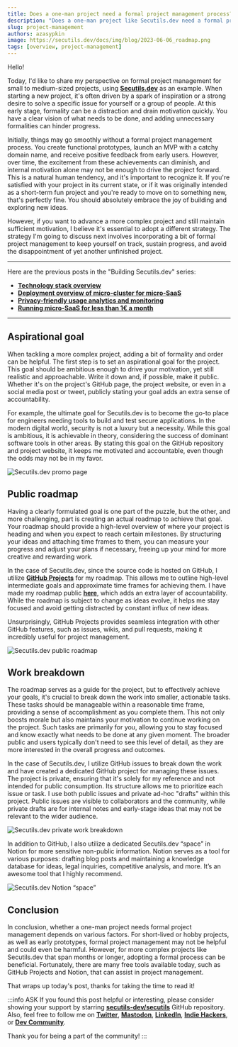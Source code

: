 ```yaml
---
title: Does a one-man project need a formal project management process?
description: "Does a one-man project like Secutils.dev need a formal project management process? Project management of the open-source project in GitHub and Notion."
slug: project-management
authors: azasypkin
image: https://secutils.dev/docs/img/blog/2023-06-06_roadmap.png
tags: [overview, project-management]
---
```

Hello!

Today, I'd like to share my perspective on formal project management for small to medium-sized projects, using [**Secutils.dev**](https://secutils.dev) as an example. When starting a new project, it's often driven by a spark of inspiration or a strong desire to solve a specific issue for yourself or a group of people. At this early stage, formality can be a distraction and drain motivation quickly. You have a clear vision of what needs to be done, and adding unnecessary formalities can hinder progress.

Initially, things may go smoothly without a formal project management process. You create functional prototypes, launch an MVP with a catchy domain name, and receive positive feedback from early users. However, over time, the excitement from these achievements can diminish, and internal motivation alone may not be enough to drive the project forward. This is a natural human tendency, and it's important to recognize it. If you're satisfied with your project in its current state, or if it was originally intended as a short-term fun project and you're ready to move on to something new, that's perfectly fine. You should absolutely embrace the joy of building and exploring new ideas.

However, if you want to advance a more complex project and still maintain sufficient motivation, I believe it's essential to adopt a different strategy. The strategy I'm going to discuss next involves incorporating a bit of formal project management to keep yourself on track, sustain progress, and avoid the disappointment of yet another unfinished project.

<!--truncate-->

---

Here are the previous posts in the "Building Secutils.dev" series:

- [**Technology stack overview**](/blog/2023-05-25-technology-stack-overview.md)
- [**Deployment overview of micro-cluster for micro-SaaS**](/blog/2023-05-28-deployment-overview.md)
- [**Privacy-friendly usage analytics and monitoring**](/blog/2023-05-30-usage-analytics-and-monitoring.md)
- [**Running micro-SaaS for less than 1€ a month**](/blog/2023-06-01-running-micro-saas-for-less-than-one-euro-a-month.md)

---

## Aspirational goal

When tackling a more complex project, adding a bit of formality and order can be helpful. The first step is to set an aspirational goal for the project. This goal should be ambitious enough to drive your motivation, yet still realistic and approachable. Write it down and, if possible, make it public. Whether it's on the project's GitHub page, the project website, or even in a social media post or tweet, publicly stating your goal adds an extra sense of accountability.

For example, the ultimate goal for Secutils.dev is to become the go-to place for engineers needing tools to build and test secure applications. In the modern digital world, security is not a luxury but a necessity. While this goal is ambitious, it is achievable in theory, considering the success of dominant software tools in other areas. By stating this goal on the GitHub repository and project website, it keeps me motivated and accountable, even though the odds may not be in my favor.

![Secutils.dev promo page](https://secutils.dev/docs/img/blog/goal.png)

## Public roadmap

Having a clearly formulated goal is one part of the puzzle, but the other, and more challenging, part is creating an actual roadmap to achieve that goal. Your roadmap should provide a high-level overview of where your project is heading and when you expect to reach certain milestones. By structuring your ideas and attaching time frames to them, you can measure your progress and adjust your plans if necessary, freeing up your mind for more creative and rewarding work.

In the case of Secutils.dev, since the source code is hosted on GitHub, I utilize [**GitHub Projects**](https://docs.github.com/en/issues/planning-and-tracking-with-projects/learning-about-projects/about-projects) for my roadmap. This allows me to outline high-level intermediate goals and approximate time frames for achieving them. I have made my roadmap public [**here**](https://github.com/orgs/secutils-dev/projects/1/views/1), which adds an extra layer of accountability. While the roadmap is subject to change as ideas evolve, it helps me stay focused and avoid getting distracted by constant influx of new ideas.

Unsurprisingly, GitHub Projects provides seamless integration with other GitHub features, such as issues, wikis, and pull requests, making it incredibly useful for project management.

![Secutils.dev public roadmap](https://secutils.dev/docs/img/blog/2023-06-06_roadmap.png)

## Work breakdown

The roadmap serves as a guide for the project, but to effectively achieve your goals, it's crucial to break down the work into smaller, actionable tasks. These tasks should be manageable within a reasonable time frame, providing a sense of accomplishment as you complete them. This not only boosts morale but also maintains your motivation to continue working on the project. Such tasks are primarily for you, allowing you to stay focused and know exactly what needs to be done at any given moment. The broader public and users typically don't need to see this level of detail, as they are more interested in the overall progress and outcomes.

In the case of Secutils.dev, I utilize GitHub issues to break down the work and have created a dedicated GitHub project for managing these issues. The project is private, ensuring that it's solely for my reference and not intended for public consumption. Its structure allows me to prioritize each issue or task. I use both public issues and private ad-hoc "drafts" within this project. Public issues are visible to collaborators and the community, while private drafts are for internal notes and early-stage ideas that may not be relevant to the wider audience.

![Secutils.dev private work breakdown](https://secutils.dev/docs/img/blog/2023-06-06_breakdown.png)

In addition to GitHub, I also utilize a dedicated Secutils.dev “space” in Notion for more sensitive non-public information. Notion serves as a tool for various purposes: drafting blog posts and maintaining a knowledge database for ideas, legal inquiries, competitive analysis, and more. It’s an awesome tool that I highly recommend.

![Secutils.dev Notion “space”](https://secutils.dev/docs/img/blog/2023-06-06_notion.png)

## Conclusion

In conclusion, whether a one-man project needs formal project management depends on various factors. For short-lived or hobby projects, as well as early prototypes, formal project management may not be helpful and could even be harmful. However, for more complex projects like Secutils.dev that span months or longer, adopting a formal process can be beneficial. Fortunately, there are many free tools available today, such as GitHub Projects and Notion, that can assist in project management.

That wraps up today's post, thanks for taking the time to read it!

:::info ASK
If you found this post helpful or interesting, please consider showing your support by starring [**secutils-dev/secutils**](https://github.com/secutils-dev/secutils) GitHub repository. Also, feel free to follow me on [**Twitter**](https://twitter.com/aleh_zasypkin), [**Mastodon**](https://infosec.exchange/@azasypkin), [**LinkedIn**](https://www.linkedin.com/in/azasypkin/), [**Indie Hackers**](https://www.indiehackers.com/azasypkin/history), or [**Dev Community**](https://dev.to/azasypkin).

Thank you for being a part of the community!
:::

